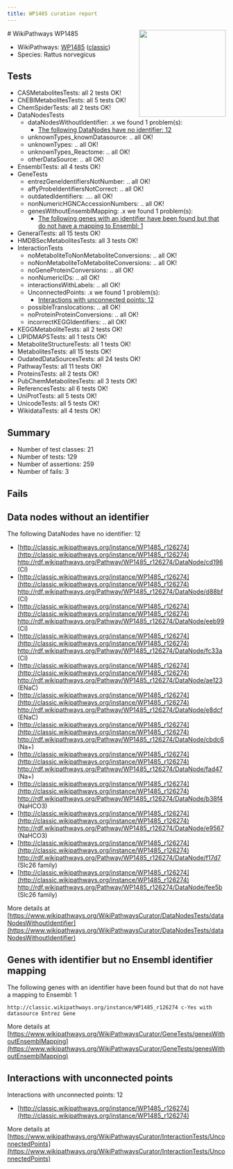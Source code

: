 ```yaml
---
title: WP1485 curation report
---
```


<img style="float: right; width: 200px" src="https://upload.wikimedia.org/wikipedia/commons/thumb/8/83/Wplogo_with_text_500.png/640px-Wplogo_with_text_500.png" />
# WikiPathways WP1485

* WikiPathways: [WP1485](https://wikipathways.org/pathways/WP1485) ([classic](https://classic.wikipathways.org/instance/WP1485))
* Species: Rattus norvegicus
## Tests
* CASMetabolitesTests: all 2 tests OK!
* ChEBIMetabolitesTests: all 5 tests OK!
* ChemSpiderTests: all 2 tests OK!
* DataNodesTests
    * dataNodesWithoutIdentifier: .x we found 1 problem(s):
        * [The following DataNodes have no identifier: 12](#8792c492)
    * unknownTypes_knownDatasource: .. all OK!
    * unknownTypes: .. all OK!
    * unknownTypes_Reactome: .. all OK!
    * otherDataSource: .. all OK!
* EnsemblTests: all 4 tests OK!
* GeneTests
    * entrezGeneIdentifiersNotNumber: .. all OK!
    * affyProbeIdentifiersNotCorrect: .. all OK!
    * outdatedIdentifiers: .... all OK!
    * nonNumericHGNCAccessionNumbers: .. all OK!
    * genesWithoutEnsemblMapping: .x we found 1 problem(s):
        * [The following genes with an identifier have been found but that do not have a mapping to Ensembl: 1](#40286d83)
* GeneralTests: all 15 tests OK!
* HMDBSecMetabolitesTests: all 3 tests OK!
* InteractionTests
    * noMetaboliteToNonMetaboliteConversions: .. all OK!
    * noNonMetaboliteToMetaboliteConversions: .. all OK!
    * noGeneProteinConversions: .. all OK!
    * nonNumericIDs: .. all OK!
    * interactionsWithLabels: .. all OK!
    * UnconnectedPoints: .x we found 1 problem(s):
        * [Interactions with unconnected points: 12](#7f1d4079)
    * possibleTranslocations: .. all OK!
    * noProteinProteinConversions: .. all OK!
    * incorrectKEGGIdentifiers: .. all OK!
* KEGGMetaboliteTests: all 2 tests OK!
* LIPIDMAPSTests: all 1 tests OK!
* MetaboliteStructureTests: all 1 tests OK!
* MetabolitesTests: all 15 tests OK!
* OudatedDataSourcesTests: all 24 tests OK!
* PathwayTests: all 11 tests OK!
* ProteinsTests: all 2 tests OK!
* PubChemMetabolitesTests: all 3 tests OK!
* ReferencesTests: all 6 tests OK!
* UniProtTests: all 5 tests OK!
* UnicodeTests: all 5 tests OK!
* WikidataTests: all 4 tests OK!


## Summary

* Number of test classes: 21
* Number of tests: 129
* Number of assertions: 259
* Number of fails: 3

## Fails

<a name="8792c492" />

## Data nodes without an identifier

The following DataNodes have no identifier: 12

* [http://classic.wikipathways.org/instance/WP1485_r126274](http://classic.wikipathways.org/instance/WP1485_r126274) http://rdf.wikipathways.org/Pathway/WP1485_r126274/DataNode/cd196 (Cl)
* [http://classic.wikipathways.org/instance/WP1485_r126274](http://classic.wikipathways.org/instance/WP1485_r126274) http://rdf.wikipathways.org/Pathway/WP1485_r126274/DataNode/d88bf (Cl)
* [http://classic.wikipathways.org/instance/WP1485_r126274](http://classic.wikipathways.org/instance/WP1485_r126274) http://rdf.wikipathways.org/Pathway/WP1485_r126274/DataNode/eeb99 (Cl)
* [http://classic.wikipathways.org/instance/WP1485_r126274](http://classic.wikipathways.org/instance/WP1485_r126274) http://rdf.wikipathways.org/Pathway/WP1485_r126274/DataNode/fc33a (Cl)
* [http://classic.wikipathways.org/instance/WP1485_r126274](http://classic.wikipathways.org/instance/WP1485_r126274) http://rdf.wikipathways.org/Pathway/WP1485_r126274/DataNode/ae123 (ENaC)
* [http://classic.wikipathways.org/instance/WP1485_r126274](http://classic.wikipathways.org/instance/WP1485_r126274) http://rdf.wikipathways.org/Pathway/WP1485_r126274/DataNode/e8dcf (ENaC)
* [http://classic.wikipathways.org/instance/WP1485_r126274](http://classic.wikipathways.org/instance/WP1485_r126274) http://rdf.wikipathways.org/Pathway/WP1485_r126274/DataNode/cbdc6 (Na+)
* [http://classic.wikipathways.org/instance/WP1485_r126274](http://classic.wikipathways.org/instance/WP1485_r126274) http://rdf.wikipathways.org/Pathway/WP1485_r126274/DataNode/fad47 (Na+)
* [http://classic.wikipathways.org/instance/WP1485_r126274](http://classic.wikipathways.org/instance/WP1485_r126274) http://rdf.wikipathways.org/Pathway/WP1485_r126274/DataNode/b38f4 (NaHCO3)
* [http://classic.wikipathways.org/instance/WP1485_r126274](http://classic.wikipathways.org/instance/WP1485_r126274) http://rdf.wikipathways.org/Pathway/WP1485_r126274/DataNode/e9567 (NaHCO3)
* [http://classic.wikipathways.org/instance/WP1485_r126274](http://classic.wikipathways.org/instance/WP1485_r126274) http://rdf.wikipathways.org/Pathway/WP1485_r126274/DataNode/f17d7 (Slc26 family)
* [http://classic.wikipathways.org/instance/WP1485_r126274](http://classic.wikipathways.org/instance/WP1485_r126274) http://rdf.wikipathways.org/Pathway/WP1485_r126274/DataNode/fee5b (Slc26 family)


More details at [https://www.wikipathways.org/WikiPathwaysCurator/DataNodesTests/dataNodesWithoutIdentifier](https://www.wikipathways.org/WikiPathwaysCurator/DataNodesTests/dataNodesWithoutIdentifier)

<a name="40286d83" />

## Genes with identifier but no Ensembl identifier mapping

The following genes with an identifier have been found but that do not have a mapping to Ensembl: 1
```
http://classic.wikipathways.org/instance/WP1485_r126274 c-Yes with datasource Entrez Gene
```

More details at [https://www.wikipathways.org/WikiPathwaysCurator/GeneTests/genesWithoutEnsemblMapping](https://www.wikipathways.org/WikiPathwaysCurator/GeneTests/genesWithoutEnsemblMapping)

<a name="7f1d4079" />

## Interactions with unconnected points

Interactions with unconnected points: 12

* [http://classic.wikipathways.org/instance/WP1485_r126274](http://classic.wikipathways.org/instance/WP1485_r126274)


More details at [https://www.wikipathways.org/WikiPathwaysCurator/InteractionTests/UnconnectedPoints](https://www.wikipathways.org/WikiPathwaysCurator/InteractionTests/UnconnectedPoints)

